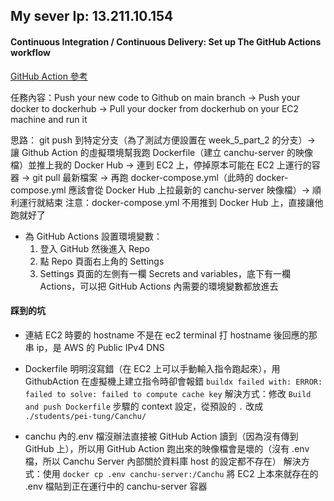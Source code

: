 ## My sever Ip: 13.211.10.154

#### Continuous Integration / Continuous Delivery: Set up The GitHub Actions workflow

[GitHub Action 參考](https://github.com/azole/cicd-test/blob/main/.github/workflows/build.yml)

任務內容：Push your new code to Github on main branch -> Push your docker to dockerhub -> Pull your docker from dockerhub on your EC2 machine and run it

思路：
git push 到特定分支（為了測試方便設置在 week_5_part_2 的分支）-> 讓 Github Action 的虛擬環境幫我跑 Dockerfile（建立 canchu-server 的映像檔）並推上我的 Docker Hub -> 連到 EC2 上，停掉原本可能在 EC2 上運行的容器 -> git pull 最新檔案 -> 再跑 docker-compose.yml（此時的 docker-compose.yml 應該會從 Docker Hub 上拉最新的 canchu-server 映像檔）-> 順利運行就結束
注意：docker-compose.yml 不用推到 Docker Hub 上，直接讓他跑就好了

- 為 GitHub Actions 設置環境變數：
  1.  登入 GitHub 然後進入 Repo
  1.  點 Repo 頁面右上角的 Settings
  1.  Settings 頁面的左側有一欄 Secrets and variables，底下有一欄 Actions，可以把 GitHub Actions 內需要的環境變數都放進去

#### 踩到的坑

- 連結 EC2 時要的 hostname 不是在 ec2 terminal 打 hostname 後回應的那串 ip，是 AWS 的 Public IPv4 DNS

- Dockerfile 明明沒寫錯（在 EC2 上可以手動輸入指令跑起來），用 GithubAction 在虛擬機上建立指令時卻會報錯 `buildx failed with: ERROR: failed to solve: failed to compute cache key`
  解決方式：修改 `Build and push Dockerfile` 步驟的 context 設定，從預設的 `.` 改成 `./students/pei-tung/Canchu/`

- canchu 內的.env 檔沒辦法直接被 GitHub Action 讀到（因為沒有傳到 GitHub 上），所以用 GitHub Action 跑出來的映像檔會是壞的（沒有 .env 檔，所以 Canchu Server 內部關於資料庫 host 的設定都不存在）
  解決方式：使用 `docker cp .env canchu-server:/Canchu` 將 EC2 上本來就存在的 .env 檔貼到正在運行中的 canchu-server 容器
